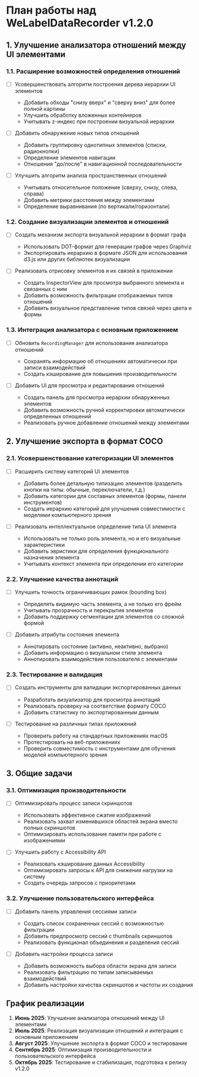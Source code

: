 # План работы над WeLabelDataRecorder v1.2.0

## 1. Улучшение анализатора отношений между UI элементами

### 1.1. Расширение возможностей определения отношений

- [ ] Усовершенствовать алгоритм построения дерева иерархии UI элементов
  - Добавить обходы "снизу вверх" и "сверху вниз" для более полной картины
  - Улучшить обработку вложенных контейнеров
  - Учитывать z-индекс при построении визуальной иерархии

- [ ] Добавить обнаружение новых типов отношений
  - Добавить группировку однотипных элементов (списки, радиокнопки)
  - Определение элементов навигации
  - Отношения "до/после" в навигационной последовательности

- [ ] Улучшить алгоритм анализа пространственных отношений
  - Учитывать относительное положение (сверху, снизу, слева, справа)
  - Добавить метрики расстояния между элементами
  - Определение выравнивания (по вертикали/горизонтали)

### 1.2. Создание визуализации элементов и отношений

- [ ] Создать механизм экспорта визуальной иерархии в формат графа
  - Использовать DOT-формат для генерации графов через Graphviz
  - Экспортировать иерархию в формате JSON для использования d3.js или других библиотек визуализации

- [ ] Реализовать отрисовку элементов и их связей в приложении
  - Создать InspectorView для просмотра выбранного элемента и связанных с ним
  - Добавить возможность фильтрации отображаемых типов отношений
  - Добавить визуальное представление типов связей через цвета и формы

### 1.3. Интеграция анализатора с основным приложением

- [ ] Обновить `RecordingManager` для использования анализатора отношений
  - Сохранять информацию об отношениях автоматически при записи взаимодействий
  - Создать кэширование для повышения производительности

- [ ] Добавить UI для просмотра и редактирования отношений
  - Создать панель для просмотра иерархии обнаруженных элементов
  - Добавить возможность ручной корректировки автоматически определенных отношений
  - Реализовать ручное добавление отношений между элементами

## 2. Улучшение экспорта в формат COCO

### 2.1. Усовершенствование категоризации UI элементов

- [ ] Расширить систему категорий UI элементов
  - Добавить более детальную типизацию элементов (разделить кнопки на типы: обычные, переключатели, т.д.)
  - Добавить категории для составных элементов (формы, панели инструментов)
  - Создать иерархию категорий для улучшения совместимости с моделями компьютерного зрения

- [ ] Реализовать интеллектуальное определение типа UI элемента
  - Использовать не только роль элемента, но и его визуальные характеристики
  - Добавить эвристики для определения функционального назначения элемента
  - Учитывать контекст элемента при определении его категории

### 2.2. Улучшение качества аннотаций

- [ ] Улучшить точность ограничивающих рамок (bounding box)
  - Определять видимую часть элемента, а не только его фрейм
  - Учитывать прозрачность и перекрытия элементов
  - Добавить поддержку сегментации для элементов со сложной формой

- [ ] Добавить атрибуты состояния элемента
  - Аннотировать состояние (активно, неактивно, выбрано)
  - Добавить информацию о визуальном стиле элемента
  - Аннотировать взаимодействия пользователя с элементами

### 2.3. Тестирование и валидация

- [ ] Создать инструменты для валидации экспортированных данных
  - Разработать визуализатор для просмотра аннотаций
  - Реализовать проверку на соответствие формату COCO
  - Добавить статистику по экспортированным данным

- [ ] Тестирование на различных типах приложений
  - Проверить работу на стандартных приложениях macOS
  - Протестировать на веб-приложениях
  - Проверить совместимость с инструментами для обучения моделей компьютерного зрения

## 3. Общие задачи

### 3.1. Оптимизация производительности

- [ ] Оптимизировать процесс записи скриншотов
  - Использовать эффективное сжатие изображений
  - Реализовать захват изменившихся областей экрана вместо полных скриншотов
  - Оптимизировать использование памяти при работе с изображениями

- [ ] Улучшить работу с Accessibility API
  - Реализовать кэширование данных Accessibility
  - Оптимизировать запросы к API для снижения нагрузки на систему
  - Создать очередь запросов с приоритетами

### 3.2. Улучшение пользовательского интерфейса

- [ ] Добавить панель управления сессиями записи
  - Создать список сохраненных сессий с возможностью фильтрации
  - Добавить предпросмотр сессий с thumbnails скриншотов
  - Реализовать функционал объединения и разделения сессий

- [ ] Добавить настройки процесса записи
  - Добавить возможность выбора области экрана для записи
  - Реализовать фильтрацию по типам записываемых взаимодействий
  - Добавить настройки качества скриншотов и частоты их создания

## График реализации

1. **Июнь 2025**: Улучшение анализатора отношений между UI элементами
2. **Июль 2025**: Реализация визуализации отношений и интеграция с основным приложением
3. **Август 2025**: Улучшение экспорта в формат COCO и тестирование
4. **Сентябрь 2025**: Оптимизация производительности и пользовательского интерфейса
5. **Октябрь 2025**: Тестирование и стабилизация, подготовка к релизу v1.2.0